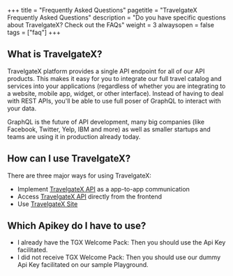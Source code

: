 +++
title = "Frequently Asked Questions"
pagetitle = "TravelgateX Frequently Asked Questions"
description = "Do you have specific questions about TravelgateX? Check out the FAQs"
weight = 3
alwaysopen = false
tags = ["faq"]
+++

## What is TravelgateX?

TravelgateX platform provides a single API endpoint for all of our API products. This makes it easy for you to integrate our full travel catalog and services into your applications (regardless of whether you are integrating to a website, mobile app, widget, or other interface). Instead of having to deal with REST APIs, you'll be able to use full poser of GraphQL to interact with your data.

GraphQL is the future of API development, many big companies (like Facebook, Twitter, Yelp, IBM and more) as well as smaller startups and teams are using it in production already today.

## How can I use TravelgateX?

There are three major ways for using TravelgateX:

- Implement [TravelgateX API](https://api.travelgatex.com/) as a app-to-app communication
- Access [TravelgateX API](https://api.travelgatex.com/) directly from the frontend
- Use [TravelgateX Site](https://www.travelgatex.com/)


## Which Apikey do I have to use?

- I already have the TGX Welcome Pack: Then you should use the Api Key facilitated.
- I did not receive TGX Welcome Pack: Then you should use our dummy Api Key facilitated on our sample Playground.